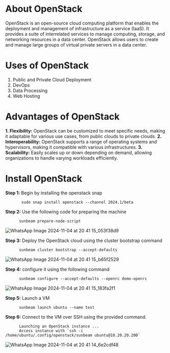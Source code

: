 # About OpenStack
OpenStack is an open-source cloud computing platform that enables the deployment and management of infrastructure as a service (IaaS). It provides a suite of interrelated services to manage computing, storage, and networking resources in a data center. OpenStack allows users to create and manage large groups of virtual private servers in a data center.

# Uses of OpenStack
1. Public and Private Cloud Deployment
2. DevOps
3. Data Processing
4. Web Hosting

# Advantages of OpenStack
**1. Flexibility:** OpenStack can be customized to meet specific needs, making it adaptable for various use cases, from public clouds to private clouds.
**2. Interoperability:** OpenStack supports a range of operating systems and hypervisors, making it compatible with various infrastructures.
**3. Scalability:** Easily scales up or down depending on demand, allowing organizations to handle varying workloads efficiently.

# Install OpenStack 
**Step 1:** Begin by installing the openstack snap
           
           sudo snap install openstack --channel 2024.1/beta

**Step 2:** Use the following code for preparing the machine
          
          sunbeam prepare-node-script


![WhatsApp Image 2024-11-04 at 20 41 15_053f38d9](https://github.com/user-attachments/assets/7f859ee1-7f12-4950-b795-92eb6a91ff6b)


**Step 3:** Deploy the OpenStack cloud using the cluster bootstrap command
          
          sunbeam cluster bootstrap --accept-defaults

![WhatsApp Image 2024-11-04 at 20 41 15_b65f2529](https://github.com/user-attachments/assets/ce14689e-3aa7-4b8f-90d8-e0d8a32dd387)


**Step 4:** configure it using the following command 

          sunbeam configure --accept-defaults --openrc demo-openrc

![WhatsApp Image 2024-11-04 at 20 41 15_183fa2f1](https://github.com/user-attachments/assets/70db5d97-fa1a-41f2-bfa1-5d1a92d93e4b)


**Step 5:** Launch a VM 

          sunbeam launch ubuntu --name test

**Step 6:** Connect to the VM over SSH using the provided command.

          Launching an OpenStack instance ...
          Access instance with `ssh -i /home/ubuntu/.config/openstack/sunbeam ubuntu@10.20.20.200`

![WhatsApp Image 2024-11-04 at 20 41 14_6e2cdf48](https://github.com/user-attachments/assets/8b32c71e-831d-4660-9fb3-782c09fb43e0)

